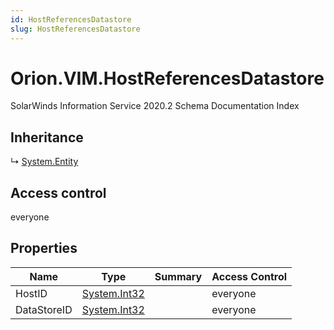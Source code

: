 ```yaml
---
id: HostReferencesDatastore
slug: HostReferencesDatastore
---
```


# Orion.VIM.HostReferencesDatastore

SolarWinds Information Service 2020.2 Schema Documentation Index

## Inheritance

↳ [System.Entity](./../System/Entity)

## Access control

everyone

## Properties

| Name | Type | Summary | Access Control |
| ------ | ------ | ------ | ------ |
| HostID | [System.Int32](https://docs.microsoft.com/en-us/dotnet/api/system.int32) |  | everyone |
| DataStoreID | [System.Int32](https://docs.microsoft.com/en-us/dotnet/api/system.int32) |  | everyone |


